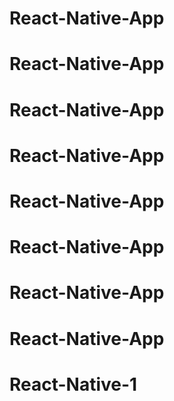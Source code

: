 # React-Native-App
# React-Native-App
# React-Native-App
# React-Native-App
# React-Native-App
# React-Native-App
# React-Native-App
# React-Native-App
# React-Native-1
